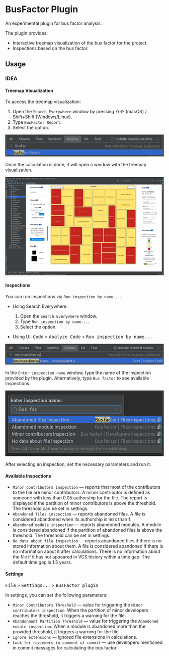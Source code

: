 # BusFactor Plugin
<!-- Plugin description -->
<p>An experimental plugin for bus factor analysis.</p>

<p>The plugin provides:</p>
<ul>
    <li>Interactive treemap visualization of the bus factor for the project.</li>
    <li>Inspections based on the bus factor.</li>
</ul>
<!-- Plugin description end -->

## Usage

### IDEA

#### Treemap Visualization

To access the treemap visualization:

1. Open the `Search Everywhere` window by pressing ⇧⇧ (macOS) / Shift+Shift (Windows/Linux).
2. Type `BusFactor Report`.
3. Select the option.

![Call BusFactor Report action](readme-images/call_action.png)

Once the calculation is done, it will open a window with the treemap visualization.

![Treemap](readme-images/treemap.png)

#### Inspections

You can run inspections via `Run inspection by name...`.

* Using Search Everywhere:
  1. Open the `Search Everywhere` window.
  2. Type `Run inspection by name...`.
  3. Select the option.

* Using UI:
  <kbd>Code</kbd> > <kbd>Analyze Code</kbd> > <kbd>Run inspection by name...</kbd>

![Run inspection search](readme-images/action_inspection.png)

In the `Enter inspection name` window, type the name of the inspection provided by the plugin. 
Alternatively, type `Bus factor` to see available inspections.

![Selecting inspection](readme-images/inspection_name_window.png)

After selecting an inspection, set the necessary parameters and run it.

#### Available Inspections

* `Minor contributors inspection` — reports that most of the contributors to the file are minor contributors.
  A minor contributor is defined as someone with less than 0.05 authorship for the file.
  The report is displayed if the partition of minor contributors is above the threshold.
  The threshold can be set in settings.
* `Abandoned files inspection` — reports abandoned files. A file is considered abandoned when its authorship is less than 1.
* `Abandoned module inspection` — reports abandoned modules.
  A module is considered abandoned if the partition of abandoned files is above the threshold.
  The threshold can be set in settings.
* `No data about file inspection` — reports abandoned files if there is no stored information about them.
  A file is considered abandoned if there is no information about it after calculations.
  There is no information about the file if it has not appeared in VCS history within a time gap.
  The default time gap is 1.5 years.

#### Settings

<kbd>File</kbd> > <kbd>Settings...</kbd> > <kbd>BusFactor plugin</kbd>

In settings, you can set the following parameters:

* `Minor Contributors Threshold` — value for triggering the `Minor contributors inspection`.
  When the partition of minor developers reaches the threshold, it triggers a warning for the file.
* `Abandonment Partition Threshold` — value for triggering the `Abandoned module inspection`.
  When a module is abandoned more than the provided threshold, it triggers a warning for the file.
* `Ignore extensions` — ignored file extensions in calculations.
* `Look for reviewers in comment of commit` — use developers mentioned in commit messages for calculating the bus factor.  
